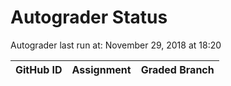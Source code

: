 # Autograder Status
Autograder last run at: November 29, 2018 at 18:20

| GitHub ID | Assignment | Graded Branch |
|-----------|------------|---------------|
